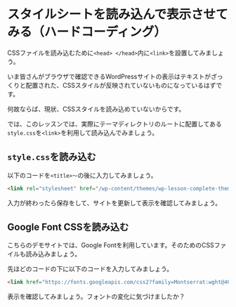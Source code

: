 # スタイルシートを読み込んで表示させてみる（ハードコーディング）
CSSファイルを読み込むために`<head> </head>`内に`<link>`を設置してみましょう。

いま皆さんがブラウザで確認できるWordPressサイトの表示はテキストがざっくりと配置された、CSSスタイルが反映されていないものになっているはずです。

何故ならば、現状、CSSスタイルを読み込めていないからです。

では、このレッスンでは、実際にテーマディレクトリのルートに配置してある`style.css`を`<link>`を利用して読み込んでみましょう。

## `style.css`を読み込む
以下のコードを`<title>〜`の後に入力してみましょう。

```html
<link rel="stylesheet" href="/wp-content/themes/wp-lesson-complete-theme/style.css">
```

入力が終わったら保存をして、サイトを更新して表示を確認してみましょう。

## Google Font CSSを読み込む
こちらのデモサイトでは、Google Fontを利用しています。そのためのCSSファイルも読み込みましょう。

先ほどのコードの下に以下のコードを入力してみましょう。

```html
<link href="https://fonts.googleapis.com/css2?family=Montserrat:wght@400;600&family=Noto+Sans+JP:wght@400;700&display=swap" rel="stylesheet">
```

表示を確認してみましょう。フォントの変化に気づけましたか？